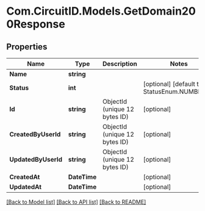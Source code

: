 
# Com.CircuitID.Models.GetDomain200Response

## Properties

Name | Type | Description | Notes
------------ | ------------- | ------------- | -------------
**Name** | **string** |  | 
**Status** | **int** |  | [optional] [default to StatusEnum.NUMBER_0]
**Id** | **string** | ObjectId (unique 12 bytes ID) | [optional] 
**CreatedByUserId** | **string** | ObjectId (unique 12 bytes ID) | [optional] 
**UpdatedByUserId** | **string** | ObjectId (unique 12 bytes ID) | [optional] 
**CreatedAt** | **DateTime** |  | [optional] 
**UpdatedAt** | **DateTime** |  | [optional] 

[[Back to Model list]](../README.md#documentation-for-models)
[[Back to API list]](../README.md#documentation-for-api-endpoints)
[[Back to README]](../README.md)

